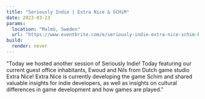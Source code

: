 ```yaml
---
title: "Seriously Indie | Extra Nice & SCHiM"
date: 2023-03-23
params:
  location: "Malmö, Sweden"
  url: "https://www.eventbrite.com/e/seriously-indie-extra-nice-schim-biljetter-577209377787"
build:
  render: never
---
```


"Today we hosted another session of Seriously Indie! Today featuring our current guest office inhabitants, Ewoud and Nils from Dutch game studio Extra Nice! Extra Nice is currently developing the game Schim and shared valuable insights for indie developers, as well as insights on cultural differences in game development and how games are played."
